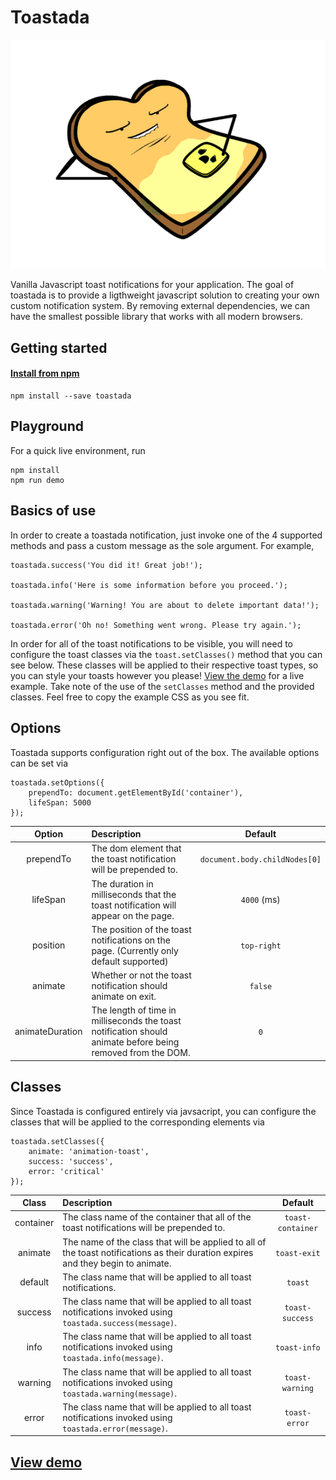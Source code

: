 # Toastada

![Toastada](toasty.gif "Mmm, Toasty")

Vanilla Javascript toast notifications for your application. The goal of toastada is to provide a ligthweight javascript solution to creating your own custom notification system. By removing external dependencies, we can have the smallest possible library that works with all modern browsers.

## Getting started
#### [Install from npm](https://www.npmjs.com/package/toastada)
```
npm install --save toastada
```

## Playground
For a quick live environment, run
```
npm install
npm run demo
```

## Basics of use
In order to create a toastada notification, just invoke one of the 4 supported methods and pass a custom message as the sole argument. For example,
```
toastada.success('You did it! Great job!');

toastada.info('Here is some information before you proceed.');

toastada.warning('Warning! You are about to delete important data!');

toastada.error('Oh no! Something went wrong. Please try again.');
```
In order for all of the toast notifications to be visible, you will need to configure the toast classes via the `toast.setClasses()` method that you can see below. These classes will be applied to their respective toast types, so you can style your toasts however you please! [View the demo](http://adamkarb.github.io/toastada-demo) for a live example. Take note of the use of the `setClasses` method and the provided classes. Feel free to copy the example CSS as you see fit.

## Options
Toastada supports configuration right out of the box.  The available options can be set via
```
toastada.setOptions({
    prependTo: document.getElementById('container'),
    lifeSpan: 5000
});
```

| Option | Description | Default |
|:-------------:|:-------------|:-----:|
| prependTo     | The dom element that the toast notification will be prepended to. | `document.body.childNodes[0]` |
|  lifeSpan  | The duration in milliseconds that the toast notification will appear on the page.      |   `4000` (ms) |
| position | The position of the toast notifications on the page.  (Currently only default supported) | `top-right` |
| animate | Whether or not the toast notification should animate on exit. | `false` |
| animateDuration | The length of time in milliseconds the toast notification should animate before being removed from the DOM. | `0` |

## Classes
Since Toastada is configured entirely via javsacript, you can configure the classes that will be applied to the corresponding elements via
```
toastada.setClasses({
    animate: 'animation-toast',
    success: 'success',
    error: 'critical'
});
```

| Class | Description | Default |
|:-------------:|:-------------|:-----:|
| container | The class name of the container that all of the toast notifications will be prepended to. | `toast-container` |
| animate | The name of the class that will be applied to all of the toast notifications as their duration expires and they begin to animate. | `toast-exit` |
| default | The class name that will be applied to all toast notifications. | `toast` |
| success | The class name that will be applied to all toast notifications invoked using `toastada.success(message)`. | `toast-success` |
| info | The class name that will be applied to all toast notifications invoked using `toastada.info(message)`. | `toast-info` |
| warning | The class name that will be applied to all toast notifications invoked using `toastada.warning(message)`. | `toast-warning` |
| error | The class name that will be applied to all toast notifications invoked using `toastada.error(message)`. | `toast-error` |

## [View demo](http://adamkarb.github.io/toastada-demo)
